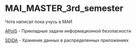 # MAI_MASTER_3rd_semester

Чота написал пока учусь в МАИ

[APoIS](APoIS) - Прикладные задачи информационной безопасности

[SDiDA](SDiDA) - Хранение данных в распределенных приложениях
